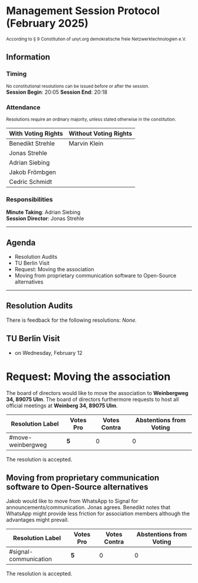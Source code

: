 # Management Session Protocol (February 2025)
<sup>According to § 9 Constitution of unyt.org demokratische freie Netzwerktechnologien e.V.</sup>
## Information

### Timing
<sup>No constitutional resolutions can be issued before or after the session.</sup>  
**Session Begin**: 20:05
**Session End**: 20:18
### Attendance
<sup>Resolutions require an ordinary majority, unless stated otherwise in the constitution.</sup>

| With Voting Rights | Without Voting Rights |
| ------------------ | --------------------- |
| Benedikt Strehle   | Marvin Klein          |
| Jonas Strehle      |                       |
| Adrian Siebing     |                       |
| Jakob Frömbgen     |                       |
| Cedric Schmidt     |                       |
### Responsibilities
**Minute Taking**: Adrian Siebing  
**Session Director**: Jonas Strehle

---
## Agenda
- Resolution Audits
- TU Berlin Visit
- Request: Moving the association
- Moving from proprietary communication software to Open-Source alternatives

---

## Resolution Audits
There is feedback for the following resolutions: *None.*

## TU Berlin Visit
- on Wednesday, February 12

# Request: Moving the association
The board of directors would like to move the association to **Weinbergweg 34, 89075 Ulm**. The board of directors furthermore requests to host all official meetings at **Weinberg 34, 89075 Ulm**.

| Resolution Label  | Votes Pro | Votes Contra | Abstentions from Voting |
| ----------------- | --------- | ------------ | ----------------------- |
| #move-weinbergweg | **5**     | 0            | 0                       |
The resolution is accepted.

## Moving from proprietary communication software to Open-Source alternatives
Jakob would like to move from WhatsApp to Signal for announcements/communication. Jonas agrees. Benedikt notes that WhatsApp might provide less friction for association members although the advantages might prevail.


| Resolution Label      | Votes Pro | Votes Contra | Abstentions from Voting |
| --------------------- | --------- | ------------ | ----------------------- |
| #signal-communication | **5**     | 0            | 0                       |
The resolution is accepted.
